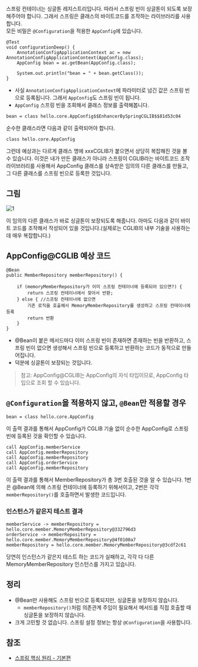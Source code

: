 스프링 컨테이너는 싱글톤 레지스트리입니다. 따라서 스프링 빈이 싱글톤이 되도록 보장해주어야 합니다. 그래서 스프링은 클래스의 바이트코드를 조작하는 라이브러리를 사용합니다.   
모든 비밀은 ```@Configuration```을 적용한 ```AppConfig```에 있습니다.

```
@Test
void configurationDeep() {
    AnnotationConfigApplicationContext ac = new AnnotationConfigApplicationContext(AppConfig.class);
    AppConfig bean = ac.getBean(AppConfig.class);

    System.out.println("bean = " + bean.getClass());
}
```
* 사실 ```AnnotationConfigApplicationContext```에 파라미터로 넘긴 값은 스프링 빈으로 등록됩니다. 그래서 ```AppConfig```도 스프링 빈이 됩니다.
* ```AppConfig``` 스프링 빈을 조회해서 클래스 정보를 출력해봅니다.
```
bean = class hello.core.AppConfig$$EnhancerBySpringCGLIB$$81d53c04
```

순수한 클래스라면 다음과 같이 출력되어야 합니다.
```
class hello.core.AppConfig
```

그런데 예상과는 다르게 클래스 명에 xxxCGLIB가 붙으면서 상당히 복잡해진 것을 볼 수 있습니다. 이것은 내가 만든 클래스가 아니라 스프링이 CGLIB라는 바이트코드 조작 라이브러리를 사용해서 AppConfig 클래스를 상속받은 임의의 다른 클래스를 만들고, 그 다른 클래스를 스프링 빈으로 등록한 것입니다.

## 그림
![1](https://raw.githubusercontent.com/smpark1020/tistory/master/Spring/%5B%EC%8A%A4%ED%94%84%EB%A7%81%20%ED%95%B5%EC%8B%AC%20%EC%9B%90%EB%A6%AC%20-%20%EA%B8%B0%EB%B3%B8%ED%8E%B8%5D%20%40Configuration%EA%B3%BC%20%EB%B0%94%EC%9D%B4%ED%8A%B8%EC%BD%94%EB%93%9C%20%EC%A1%B0%EC%9E%91%EC%9D%98%20%EB%A7%88%EB%B2%95/1.PNG)   

이 임의의 다른 클래스가 바로 싱글톤이 보장되도록 해줍니다. 아마도 다음과 같이 바이트 코드를 조작해서 작성되어 있을 것입니다.(실제로는 CGLIB의 내부 기술을 사용하는데 매우 복잡합니다.)

## AppConfig@CGLIB 예상 코드
```
@Bean
public MemberRepository memberRepository() {
 
    if (memoryMemberRepository가 이미 스프링 컨테이너에 등록되어 있으면?) {
        return 스프링 컨테이너에서 찾아서 반환;
    } else { //스프링 컨테이너에 없으면
        기존 로직을 호출해서 MemoryMemberRepository를 생성하고 스프링 컨테이너에 등록
        return 반환
    }
}
```
* \@Bean이 붙은 메서드마다 이미 스프링 빈이 존재하면 존재하는 빈을 반환하고, 스프링 빈이 없으면 생성해서 스프링 빈으로 등록하고 반환하는 코드가 동적으로 만들어집니다.
* 덕분에 싱글톤이 보장되는 것입니다.

> 참고: AppConfig@CGLIB는 AppConfig의 자식 타입이므로, AppConfig 타입으로 조회 할 수 있습니다.

## ```@Configuration```을 적용하지 않고, ```@Bean```만 적용할 경우
```
bean = class hello.core.AppConfig
```
이 출력 결과를 통해서 AppConfig가 CGLIB 기술 없이 순수한 AppConfig로 스프링 빈에 등록된 것을 확인할 수 있습니다.

```
call AppConfig.memberService
call AppConfig.memberRepository
call AppConfig.memberRepository
call AppConfig.orderService
call AppConfig.memberRepository
```
이 출력 결과를 통해서 MemberRepository가 총 3번 호출된 것을 알 수 있습니다. 1번은 \@Bean에 의해 스프링 컨테이너에 등록하기 위해서이고, 2번은 각각 ```memberRepository()```를 호출하면서 발생한 코드입니다.

### 인스턴스가 같은지 테스트 결과
```
memberService -> memberRepository = hello.core.member.MemoryMemberRepository@332796d3
orderService -> memberRepository = hello.core.member.MemoryMemberRepository@4f0100a7
memberRepository = hello.core.member.MemoryMemberRepository@3cdf2c61
```
당연히 인스턴스가 같은지 테스트 하는 코드가 실패하고, 각각 다 다른 MemoryMemberRepository 인스턴스를 가지고 있습니다.

## 정리
* \@Bean만 사용해도 스프링 빈으로 등록되지만, 싱글톤을 보장하지 않습니다.
  * ```memberRepository()```처럼 의존관계 주입이 필요해서 메서드를 직접 호출할 때 싱글톤을 보장하지 않습니다.
* 크게 고민할 것 없습니다. 스프링 설정 정보는 항상 ```@Configuration```을 사용합니다.

## 참조
* [스프링 핵심 원리 - 기본편](https://www.inflearn.com/course/%EC%8A%A4%ED%94%84%EB%A7%81-%ED%95%B5%EC%8B%AC-%EC%9B%90%EB%A6%AC-%EA%B8%B0%EB%B3%B8%ED%8E%B8/dashboard)